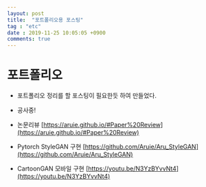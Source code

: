 ```yaml
---
layout: post
title:  "포트폴리오용 포스팅"
tag : "etc"
date : 2019-11-25 10:05:05 +0900
comments: true
---
```



# 포트폴리오

- 포트폴리오 정리를 할 포스팅이 필요한듯 하여 만들었다.

- 공사중!


- 논문리뷰 [https://aruie.github.io/#Paper%20Review](https://aruie.github.io/#Paper%20Review)
- Pytorch StyleGAN 구현 [https://github.com/Aruie/Aru_StyleGAN](https://github.com/Aruie/Aru_StyleGAN)
- CartoonGAN 모바일 구현 [https://youtu.be/N3YzBYvvNt4](https://youtu.be/N3YzBYvvNt4)